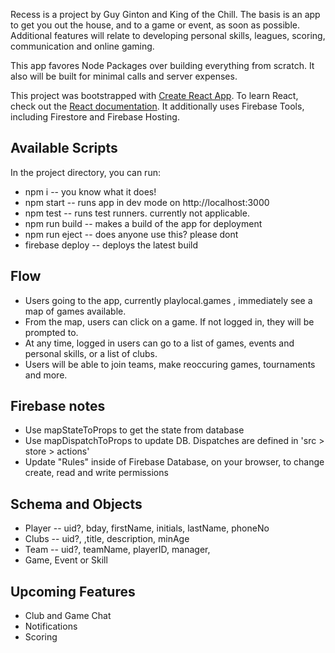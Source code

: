 Recess is a project by Guy Ginton and King of the Chill.
The basis is an app to get you out the house, and to a game or event, as soon as possible.
Additional features will relate to developing personal skills, leagues, scoring, communication and online gaming.

This app favores Node Packages over building everything from scratch.
It also will be built for minimal calls and server expenses. 

This project was bootstrapped with [Create React App](https://github.com/facebook/create-react-app).
To learn React, check out the [React documentation](https://reactjs.org/).
It additionally uses Firebase Tools, including Firestore and Firebase Hosting. 


## Available Scripts
In the project directory, you can run:
* npm i -- you know what it does!
* npm start -- runs app in dev mode on http://localhost:3000
* npm test -- runs test runners. currently not applicable.
* npm run build -- makes a build of the app for deployment
* npm run eject -- does anyone use this? please dont
* firebase deploy -- deploys the latest build

## Flow
* Users going to the app, currently playlocal.games , immediately see a map of games available.
* From the map, users can click on a game. If not logged in, they will be prompted to.
* At any time, logged in users can go to a list of games, events and personal skills, or a list of clubs. 
* Users will be able to join teams, make reoccuring games, tournaments and more.

## Firebase notes
* Use mapStateToProps to get the state from database
* Use mapDispatchToProps to update DB. Dispatches are defined in 'src > store > actions'
* Update "Rules" inside of Firebase Database, on your browser, to change create, read and write permissions

## Schema and Objects
* Player -- uid?, bday, firstName, initials, lastName, phoneNo
* Clubs -- uid?, ,title, description, minAge
* Team -- uid?, teamName, playerID, manager, 
* Game, Event or Skill

## Upcoming Features
* Club and Game Chat
* Notifications
* Scoring
